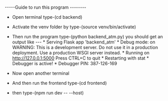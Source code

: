 -----Guide to run this program --------
- Open terminal type-(cd backend)
-  Activate the venv folder by type-(source venv/bin/activate)
-  Then run the program type-(python backend_atm.py)
            you should get an output like ---
              * Serving Flask app 'backend_atm'
                         * Debug mode: on
                        WARNING: This is a development server. Do not use it in a production deployment.
                          Use a production WSGI server instead.
                         * Running on http://127.0.0.1:5000
                        Press CTRL+C to quit
                         * Restarting with stat
                         * Debugger is active!
                         * Debugger PIN: 387-126-169

- Now open another terminal
- And then run the frontend type-(cd frontend) 
- then type-(npm run dev -- --host)
